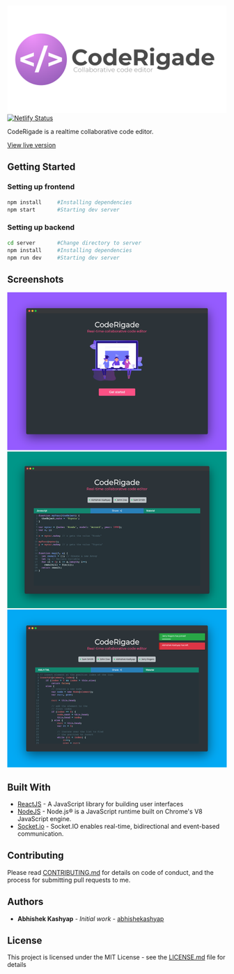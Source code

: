 ![CodeRigade](design/feature-graphic.png "CodeRigade")
[![Netlify Status](https://api.netlify.com/api/v1/badges/e023e0c8-0e17-430a-a6b3-75e81948517c/deploy-status)](https://app.netlify.com/sites/coderigade/deploys)

CodeRigade is a realtime collaborative code editor.

[View live version](https://coderigade.netlify.app/)

## Getting Started

### Setting up frontend

```bash
npm install     #Installing dependencies
npm start       #Starting dev server
```

### Setting up backend

```bash
cd server       #Change directory to server
npm install     #Installing dependencies
npm run dev     #Starting dev server
```

## Screenshots

![Home](screenshots/home.png "home")
![Codebox](screenshots/codebox.png "codebox")
![Notifications](screenshots/notifications.png "notifications")

## Built With

- [ReactJS](https://reactjs.org/) - A JavaScript library for building user interfaces
- [NodeJS](https://nodejs.org/) - Node.js® is a JavaScript runtime built on Chrome's V8 JavaScript engine.
- [Socket.io](https://socket.io/) - Socket.IO enables real-time, bidirectional and event-based communication.

## Contributing

Please read [CONTRIBUTING.md](CONTRIBUTING.md) for details on code of conduct, and the process for submitting pull requests to me.

## Authors

- **Abhishek Kashyap** - _Initial work_ - [abhishekashyap](https://github.com/abhishekashyap)

## License

This project is licensed under the MIT License - see the [LICENSE.md](LICENSE.md) file for details